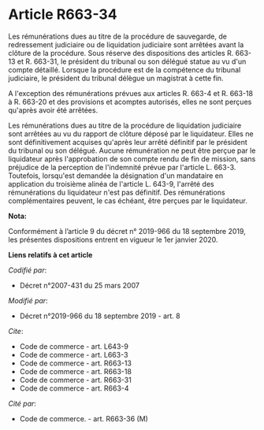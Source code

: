 # Article R663-34

Les rémunérations dues au titre de la procédure de sauvegarde, de redressement judiciaire ou de liquidation judiciaire sont
arrêtées avant la clôture de la procédure. Sous réserve des dispositions des articles R. 663-13 et R. 663-31, le président du
tribunal ou son délégué statue au vu d'un compte détaillé. Lorsque la procédure est de la compétence du   tribunal
judiciaire, le président du tribunal délègue un magistrat à cette fin. 

A l'exception des rémunérations prévues aux articles R. 663-4 et R. 663-18 à R. 663-20 et des provisions et acomptes
autorisés, elles ne sont perçues qu'après avoir été arrêtées. 

Les rémunérations dues au titre de la procédure de liquidation judiciaire sont arrêtées au vu du rapport de clôture déposé
par le liquidateur. Elles ne sont définitivement acquises qu'après leur arrêté définitif par le président du tribunal ou son
délégué. Aucune rémunération ne peut être perçue par le liquidateur après l'approbation de son compte rendu de fin de
mission, sans préjudice de la perception de l'indemnité prévue par l'article L. 663-3. Toutefois, lorsqu'est demandée la
désignation d'un mandataire en application du troisième alinéa de l'article L. 643-9, l'arrêté des rémunérations du
liquidateur n'est pas définitif. Des rémunérations complémentaires peuvent, le cas échéant, être perçues par le liquidateur.

**Nota:**

Conformément à l’article 9 du décret n° 2019-966 du 18 septembre 2019, les présentes dispositions entrent en vigueur le 1er
janvier 2020.

**Liens relatifs à cet article**

_Codifié par_:

  - Décret n°2007-431 du 25 mars 2007

_Modifié par_:

  - Décret n°2019-966 du 18 septembre 2019 - art. 8

_Cite_:

  - Code de commerce - art. L643-9
  - Code de commerce - art. L663-3
  - Code de commerce - art. R663-13
  - Code de commerce - art. R663-18
  - Code de commerce - art. R663-31
  - Code de commerce - art. R663-4

_Cité par_:

  - Code de commerce. - art. R663-36 (M)
